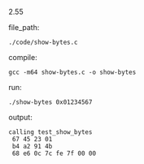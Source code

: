 2.55

file_path:

```
./code/show-bytes.c
```

compile:

```
gcc -m64 show-bytes.c -o show-bytes
```

run:

```
./show-bytes 0x01234567
```

output:

```
calling test_show_bytes
 67 45 23 01
 b4 a2 91 4b
 68 e6 0c 7c fe 7f 00 00
```

